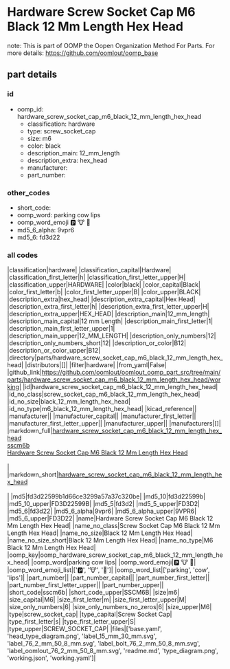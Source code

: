 # Hardware Screw Socket Cap M6 Black 12 Mm Length Hex Head  

note: This is part of OOMP the Oopen Organization Method For Parts. For more details: https://github.com/oomlout/oomp_base

##  part details





### id
* oomp_id: hardware_screw_socket_cap_m6_black_12_mm_length_hex_head
  * classification: hardware
  * type: screw_socket_cap
  * size: m6
  * color: black
  * description_main: 12_mm_length
  * description_extra: hex_head
  * manufacturer: 
  * part_number: 

### other_codes
* short_code: 
* oomp_word: parking cow lips
* oomp_word_emoji :parking: :cow: :lips:
* md5_6_alpha: 9vpr6
* md5_6: fd3d22

### all codes 
|classification|hardware|
|classification_capital|Hardware|
|classification_first_letter|h|
|classification_first_letter_upper|H|
|classification_upper|HARDWARE|
|color|black|
|color_capital|Black|
|color_first_letter|b|
|color_first_letter_upper|B|
|color_upper|BLACK|
|description_extra|hex_head|
|description_extra_capital|Hex Head|
|description_extra_first_letter|h|
|description_extra_first_letter_upper|H|
|description_extra_upper|HEX_HEAD|
|description_main|12_mm_length|
|description_main_capital|12 mm Length|
|description_main_first_letter|1|
|description_main_first_letter_upper|1|
|description_main_upper|12_MM_LENGTH|
|description_only_numbers|12|
|description_only_numbers_short|12|
|description_or_color|B12|
|description_or_color_upper|B12|
|directory|parts/hardware_screw_socket_cap_m6_black_12_mm_length_hex_head|
|distributors|[]|
|filter|hardware|
|from_yaml|False|
|github_link|https://github.com/oomlout/oomlout_oomp_part_src/tree/main/parts/hardware_screw_socket_cap_m6_black_12_mm_length_hex_head/working|
|id|hardware_screw_socket_cap_m6_black_12_mm_length_hex_head|
|id_no_class|screw_socket_cap_m6_black_12_mm_length_hex_head|
|id_no_size|black_12_mm_length_hex_head|
|id_no_type|m6_black_12_mm_length_hex_head|
|kicad_reference||
|manufacturer||
|manufacturer_capital||
|manufacturer_first_letter||
|manufacturer_first_letter_upper||
|manufacturer_upper||
|manufacturers|[]|
|markdown_full|[hardware_screw_socket_cap_m6_black_12_mm_length_hex_head](https://github.com/oomlout/oomlout_oomp_part_src/tree/main/parts/hardware_screw_socket_cap_m6_black_12_mm_length_hex_head/working)<br>[sscm6b](https://github.com/oomlout/oomlout_oomp_part_src/tree/main/parts/hardware_screw_socket_cap_m6_black_12_mm_length_hex_head/working)<br>[Hardware Screw Socket Cap M6 Black 12 Mm Length Hex Head](https://github.com/oomlout/oomlout_oomp_part_src/tree/main/parts/hardware_screw_socket_cap_m6_black_12_mm_length_hex_head/working)<br><br>|
|markdown_short|[hardware_screw_socket_cap_m6_black_12_mm_length_hex_head](https://github.com/oomlout/oomlout_oomp_part_src/tree/main/parts/hardware_screw_socket_cap_m6_black_12_mm_length_hex_head/working)<br><br>|
|md5|fd3d22599b1d66ce3299a57a37c320be|
|md5_10|fd3d22599b|
|md5_10_upper|FD3D22599B|
|md5_5|fd3d2|
|md5_5_upper|FD3D2|
|md5_6|fd3d22|
|md5_6_alpha|9vpr6|
|md5_6_alpha_upper|9VPR6|
|md5_6_upper|FD3D22|
|name|Hardware Screw Socket Cap M6 Black 12 Mm Length Hex Head|
|name_no_class|Screw Socket Cap M6 Black 12 Mm Length Hex Head|
|name_no_size|Black 12 Mm Length Hex Head|
|name_no_size_short|Black 12 Mm Length Hex Head|
|name_no_type|M6 Black 12 Mm Length Hex Head|
|oomp_key|oomp_hardware_screw_socket_cap_m6_black_12_mm_length_hex_head|
|oomp_word|parking cow lips|
|oomp_word_emoji|:parking: :cow: :lips:|
|oomp_word_emoji_list|[':parking:', ':cow:', ':lips:']|
|oomp_word_list|['parking', 'cow', 'lips']|
|part_number||
|part_number_capital||
|part_number_first_letter||
|part_number_first_letter_upper||
|part_number_upper||
|short_code|sscm6b|
|short_code_upper|SSCM6B|
|size|m6|
|size_capital|M6|
|size_first_letter|m|
|size_first_letter_upper|M|
|size_only_numbers|6|
|size_only_numbers_no_zeros|6|
|size_upper|M6|
|type|screw_socket_cap|
|type_capital|Screw Socket Cap|
|type_first_letter|s|
|type_first_letter_upper|S|
|type_upper|SCREW_SOCKET_CAP|
|files|['base.yaml', 'head_type_diagram.png', 'label_15_mm_30_mm.svg', 'label_76_2_mm_50_8_mm.svg', 'label_bolt_76_2_mm_50_8_mm.svg', 'label_oomlout_76_2_mm_50_8_mm.svg', 'readme.md', 'type_diagram.png', 'working.json', 'working.yaml']|
